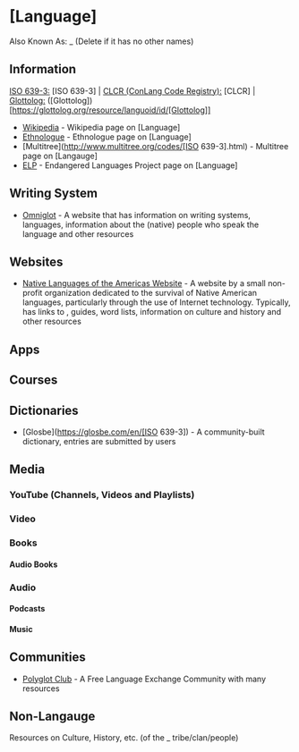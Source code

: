 # [Language]
Also Known As: _ (Delete if it has no other names)

## Information
[ISO 639-3:](https://en.wikipedia.org/wiki/ISO_639-3) [ISO 639-3] | [CLCR (ConLang Code Registry):](http://www.kreativekorp.com/clcr/) [CLCR] | [Glottolog:](https://glottolog.org) ([Glottolog])[https://glottolog.org/resource/languoid/id/[Glottolog]]
- [Wikipedia]() - Wikipedia page on [Language]
- [Ethnologue]() - Ethnologue page on [Language]
- [Multitree](http://www.multitree.org/codes/[ISO 639-3].html) - Multitree page on [Langauge]
- [ELP]() - Endangered Languages Project page on [Language]
## Writing System
- [Omniglot](https://www.omniglot.com/writing/[Language].htm) - A website that has information on writing systems, languages, information about the (native) people who speak the language and other resources
## Websites
- [Native Languages of the Americas Website](https://www.native-languages.org/) - A website by a small non-profit organization dedicated to the survival of Native American languages, particularly through the use of Internet technology. Typically, has links to , guides, word lists, information on culture and history and other resources
## Apps
## Courses
## Dictionaries
- [Glosbe](https://glosbe.com/en/[ISO 639-3]) - A community-built dictionary, entries are submitted by users
## Media
### YouTube (Channels, Videos and Playlists)
### Video
### Books
#### Audio Books
### Audio
#### Podcasts
#### Music
## Communities
- [Polyglot Club](https://polyglotclub.com/wiki/Language/[Language]) - A Free Language Exchange Community with many resources
## Non-Langauge
Resources on Culture, History, etc. (of the _ tribe/clan/people)
